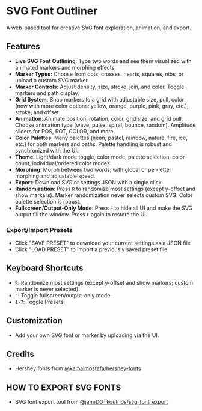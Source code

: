 # SVG Font Outliner

A web-based tool for creative SVG font exploration, animation, and export.

## Features

- **Live SVG Font Outlining**: Type two words and see them visualized with animated markers and morphing effects.
- **Marker Types**: Choose from dots, crosses, hearts, squares, nibs, or upload a custom SVG marker.
- **Marker Controls**: Adjust density, size, stroke, join, and color. Toggle markers and path display.
- **Grid System**: Snap markers to a grid with adjustable size, pull, color (now with more color options: yellow, orange, purple, pink, gray, etc.), stroke, and offset.
- **Animation**: Animate position, rotation, color, grid size, and grid pull. Choose animation type (wave, pulse, spiral, bounce, random). Amplitude sliders for POS, ROT, COLOR, and more.
- **Color Palettes**: Many palettes (neon, pastel, rainbow, nature, fire, ice, etc.) for both markers and paths. Palette handling is robust and synchronized with the UI.
- **Theme**: Light/dark mode toggle, color mode, palette selection, color count, individual/ordered color modes.
- **Morphing**: Morph between two words, with global or per-letter morphing and adjustable speed.
- **Export**: Download SVG or settings JSON with a single click.
- **Randomization**: Press `R` to randomize most settings (except y-offset and show markers). Marker randomization never selects custom SVG. Color palette selection is robust.
- **Fullscreen/Output-Only Mode**: Press `F` to hide all UI and make the SVG output fill the window. Press `F` again to restore the UI.

### Export/Import Presets

- Click "SAVE PRESET" to download your current settings as a JSON file
- Click "LOAD PRESET" to import a previously saved preset file

## Keyboard Shortcuts

- `R`: Randomize most settings (except y-offset and show markers; custom marker is never selected).
- `F`: Toggle fullscreen/output-only mode.
- `1-7`: Toggle Presets.

## Customization

- Add your own SVG font or marker by uploading via the UI.

## Credits

- Hershey fonts from [@kamalmostafa/hershey-fonts](https://github.com/kamalmostafa/hershey-fonts)

## HOW TO EXPORT SVG FONTS

- SVG font export tool from [@jahnDOTkoutrios/svg_font_export](https://github.com/jahnDOTkoutrios/svg_font_export)
